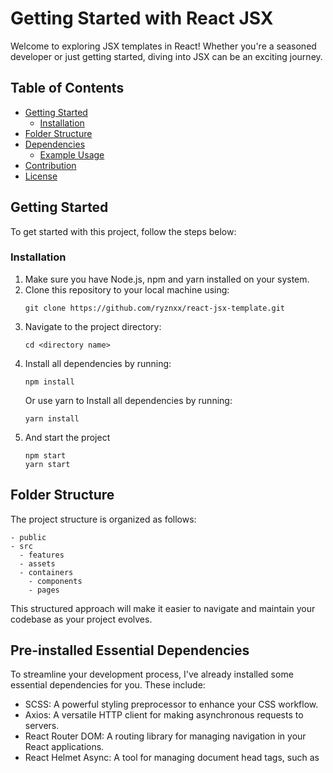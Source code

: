 # Getting Started with React JSX

Welcome to exploring JSX templates in React! Whether you're a seasoned developer or just getting started, diving into JSX can be an exciting journey.

## Table of Contents

- [Getting Started](#getting-started)
  - [Installation](#installation)
- [Folder Structure](#folder-structure)
- [Dependencies](#dependencies)
  - [Example Usage](#example-usage)
- [Contribution](#contribution)
- [License](#license)

## Getting Started

To get started with this project, follow the steps below:

### Installation

1. Make sure you have Node.js, npm and yarn installed on your system.
2. Clone this repository to your local machine using:
   ```
   git clone https://github.com/ryznxx/react-jsx-template.git
   ```
3. Navigate to the project directory:
   ```
   cd <directory name>
   ```
4. Install all dependencies by running:
   ```
   npm install
   ```
   Or use yarn to Install all dependencies by running:
   ```
   yarn install
   ```
5. And start the project
   ```
   npm start
   yarn start
   ```

## Folder Structure

The project structure is organized as follows:

```
- public
- src
  - features
  - assets
  - containers
    - components
    - pages
```

This structured approach will make it easier to navigate and maintain your codebase as your project evolves.

## Pre-installed Essential Dependencies

To streamline your development process, I've already installed some essential dependencies for you. These include:

- SCSS: A powerful styling preprocessor to enhance your CSS workflow.
- Axios: A versatile HTTP client for making asynchronous requests to servers.
- React Router DOM: A routing library for managing navigation in your React applications.
- React Helmet Async: A tool for managing document head tags, such as <title> and <meta>.

By including these dependencies from the start, you'll have a solid foundation to build upon and accelerate your development.

Feel free to explore additional libraries and tools as you continue to refine your React project. Happy coding!

## Contribution

Contributions to this project are welcome!

## License

This project is licensed under the terms of the [MIT License](LICENSE).
